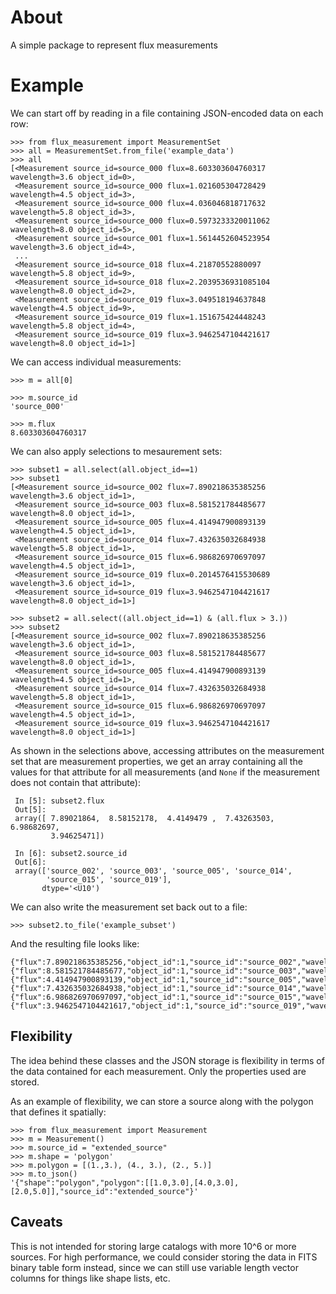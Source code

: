 About
=====

A simple package to represent flux measurements

Example
=======

We can start off by reading in a file containing JSON-encoded data on each row:

    >>> from flux_measurement import MeasurementSet
    >>> all = MeasurementSet.from_file('example_data')
    >>> all
    [<Measurement source_id=source_000 flux=8.603303604760317 wavelength=3.6 object_id=0>,
     <Measurement source_id=source_000 flux=1.021605304728429 wavelength=4.5 object_id=3>,
     <Measurement source_id=source_000 flux=4.036046818717632 wavelength=5.8 object_id=3>,
     <Measurement source_id=source_000 flux=0.5973233320011062 wavelength=8.0 object_id=5>,
     <Measurement source_id=source_001 flux=1.5614452604523954 wavelength=3.6 object_id=4>,
     ...
     <Measurement source_id=source_018 flux=4.21870552880097 wavelength=5.8 object_id=9>,
     <Measurement source_id=source_018 flux=2.2039536931085104 wavelength=8.0 object_id=2>,
     <Measurement source_id=source_019 flux=3.049518194637848 wavelength=4.5 object_id=9>,
     <Measurement source_id=source_019 flux=1.151675424448243 wavelength=5.8 object_id=4>,
     <Measurement source_id=source_019 flux=3.9462547104421617 wavelength=8.0 object_id=1>]

We can access individual measurements:

    >>> m = all[0]

    >>> m.source_id
    'source_000'

    >>> m.flux
    8.603303604760317

We can also apply selections to mesaurement sets:

    >>> subset1 = all.select(all.object_id==1)
    >>> subset1
    [<Measurement source_id=source_002 flux=7.890218635385256 wavelength=3.6 object_id=1>,
     <Measurement source_id=source_003 flux=8.581521784485677 wavelength=8.0 object_id=1>,
     <Measurement source_id=source_005 flux=4.414947900893139 wavelength=4.5 object_id=1>,
     <Measurement source_id=source_014 flux=7.432635032684938 wavelength=5.8 object_id=1>,
     <Measurement source_id=source_015 flux=6.986826970697097 wavelength=4.5 object_id=1>,
     <Measurement source_id=source_019 flux=0.2014576415530689 wavelength=3.6 object_id=1>,
     <Measurement source_id=source_019 flux=3.9462547104421617 wavelength=8.0 object_id=1>]

    >>> subset2 = all.select((all.object_id==1) & (all.flux > 3.))
    >>> subset2
    [<Measurement source_id=source_002 flux=7.890218635385256 wavelength=3.6 object_id=1>,
     <Measurement source_id=source_003 flux=8.581521784485677 wavelength=8.0 object_id=1>,
     <Measurement source_id=source_005 flux=4.414947900893139 wavelength=4.5 object_id=1>,
     <Measurement source_id=source_014 flux=7.432635032684938 wavelength=5.8 object_id=1>,
     <Measurement source_id=source_015 flux=6.986826970697097 wavelength=4.5 object_id=1>,
     <Measurement source_id=source_019 flux=3.9462547104421617 wavelength=8.0 object_id=1>]
     
As shown in the selections above, accessing attributes on the measurement set
that are measurement properties, we get an array containing all the values for
that attribute for all measurements (and ``None`` if the measurement does not
contain that attribute):
    
     In [5]: subset2.flux
     Out[5]: 
     array([ 7.89021864,  8.58152178,  4.4149479 ,  7.43263503,  6.98682697,
             3.94625471])

     In [6]: subset2.source_id
     Out[6]: 
     array(['source_002', 'source_003', 'source_005', 'source_014',
            'source_015', 'source_019'], 
           dtype='<U10')
           
We can also write the measurement set back out to a file:

    >>> subset2.to_file('example_subset')

And the resulting file looks like:

    {"flux":7.890218635385256,"object_id":1,"source_id":"source_002","wavelength":3.6}
    {"flux":8.581521784485677,"object_id":1,"source_id":"source_003","wavelength":8.0}
    {"flux":4.414947900893139,"object_id":1,"source_id":"source_005","wavelength":4.5}
    {"flux":7.432635032684938,"object_id":1,"source_id":"source_014","wavelength":5.8}
    {"flux":6.986826970697097,"object_id":1,"source_id":"source_015","wavelength":4.5}
    {"flux":3.9462547104421617,"object_id":1,"source_id":"source_019","wavelength":8.0}

Flexibility
-----------

The idea behind these classes and the JSON storage is flexibility in terms of
the data contained for each measurement. Only the properties used are stored.

As an example of flexibility, we can store a source along with the polygon that
defines it spatially:

    >>> from flux_measurement import Measurement
    >>> m = Measurement()
    >>> m.source_id = "extended_source"
    >>> m.shape = 'polygon'
    >>> m.polygon = [(1.,3.), (4., 3.), (2., 5.)]
    >>> m.to_json()
    '{"shape":"polygon","polygon":[[1.0,3.0],[4.0,3.0],[2.0,5.0]],"source_id":"extended_source"}'

Caveats
-------

This is not intended for storing large catalogs with more 10^6 or more sources.
For high performance, we could consider storing the data in FITS binary table
form instead, since we can still use variable length vector columns for things
like shape lists, etc.
